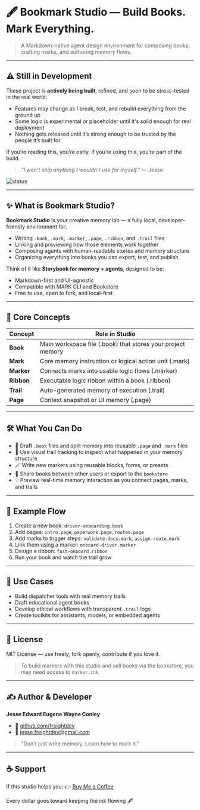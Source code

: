 # 🖋️ Bookmark Studio — Build Books. Mark Everything.

> A Markdown-native agent design environment for composing books, crafting marks, and authoring memory flows.

---

## ⚠️ Still in Development

These project is **actively being built**, refined, and soon to be stress-tested in the real world.

* Features may change as I break, test, and rebuild everything from the ground up
* Some logic is experimental or placeholder until it's solid enough for real deployment
* Nothing gets released until it’s strong enough to be trusted by the people it’s built for

If you’re reading this, you’re early.
If you’re using this, you’re part of the build.

> *“I won’t ship anything I wouldn’t use for myself.”* — Jesse

![status](https://img.shields.io/badge/status-in%20development-orange?style=flat-square)

---

## ✨ What is Bookmark Studio?

**Bookmark Studio** is your creative memory lab — a fully local, developer-friendly environment for:

* Writing `.book`, `.mark`, `.marker`, `.page`, `.ribbon`, and `.trail` files
* Linking and previewing how those elements work together
* Composing agents with human-readable stories and memory structure
* Organizing everything into books you can export, test, and publish

Think of it like **Storybook for memory + agents**, designed to be:

* Markdown-first and UI-agnostic
* Compatible with MARK CLI and Bookstore
* Free to use, open to fork, and local-first

---

## 📘 Core Concepts

| Concept    | Role in Studio                                              |
| ---------- | ----------------------------------------------------------- |
| **Book**   | Main workspace file (.book) that stores your project memory |
| **Mark**   | Core memory instruction or logical action unit (.mark)      |
| **Marker** | Connects marks into usable logic flows (.marker)            |
| **Ribbon** | Executable logic ribbon within a book (.ribbon)             |
| **Trail**  | Auto-generated memory of execution (.trail)                 |
| **Page**   | Context snapshot or UI memory (.page)                       |

---

## 🛠️ What You Can Do

* 📖 Draft `.book` files and split memory into reusable `.page` and `.mark` files
* 🧠 Use visual trail tracking to inspect what happened in your memory structure
* 🪄 Write new markers using reusable blocks, forms, or presets
* 🔄 Share books between other users or export to the `bookstore`
* 💡 Preview real-time memory interaction as you connect pages, marks, and trails

---

## 🧪 Example Flow

1. Create a new book: `driver-onboarding.book`
2. Add pages: `intro.page`, `paperwork.page`, `routes.page`
3. Add marks to trigger steps: `validate-docs.mark`, `assign-route.mark`
4. Link them using a marker: `onboard-driver.marker`
5. Design a ribbon: `fast-onboard.ribbon`
6. Run your book and watch the trail grow

---

## 💼 Use Cases

* Build dispatcher tools with real memory trails
* Draft educational agent books
* Develop ethical workflows with transparent `.trail` logs
* Create toolkits for assistants, models, or embedded agents

---

## 📜 License

MIT License — use freely, fork openly, contribute if you love it.

> To build markers with this studio and sell books via the bookstore, you may need access to `marker.ink`.

---

## ✍️ Author & Developer

**Jesse Edward Eugene Wayne Conley**
* 🧠 [github.com/freightdev](https://github.com/freightdev)
* 💬 [jesse.freightdev@gmail.com](mailto:jesse.freightdev@gmail.com)

> "Don't just write memory. Learn how to mark it."

---

## ☕️ Support

If this studio helps you:
👉 [Buy Me a Coffee](https://coff.ee/freightdev)

Every dollar goes toward keeping the ink flowing 🖋️
